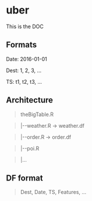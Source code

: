 # uber

This is the DOC

## Formats

Date: 2016-01-01

Dest: 1, 2, 3, ...

TS: t1, t2, t3, ...


## Architecture

>theBigTable.R

>  |--weather.R -> weather.df

>  |--order.R -> order.df

>  |--poi.R

>  |...

## DF format

> Dest, Date, TS, Features, ...
